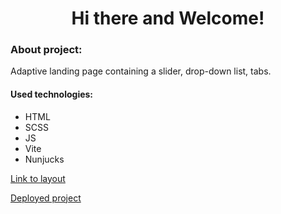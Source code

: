 <h1 align="center">Hi there and Welcome!</h1>

<h3 align="left">About project:</h3>

<p>
    Adaptive landing page containing a slider, drop-down list, tabs.
</p>

<h4>Used technologies:</h4>
<ul>
    <li>HTML</li>
    <li>SCSS</li>
    <li>JS</li>
    <li>Vite</li>
    <li>Nunjucks</li>
</ul>

<p><a href="https://www.figma.com/file/d5vlqZXjL5vMDhIhMgJMPk/Peach-test-frontend?node-id=0%3A1&t=Fdr6ZauMa581glOw-0">Link to layout</a></p>
<p><a color="orange" href="https://romdevjs.github.io/softline/">Deployed project</a></p>
